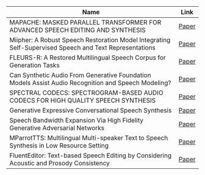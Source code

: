 | Name | Link |
|---|---|
| MAPACHE: MASKED PARALLEL TRANSFORMER FOR ADVANCED SPEECH EDITING AND SYNTHESIS | [Paper](https://assets.amazon.science/b6/c9/ddb58d614dd4b695a5a0265765e1/mapache-masked-parallel-transformer-for-advanced-speech-editing-and-synthesis.pdf) |
| Miipher: A Robust Speech Restoration Model Integrating Self-Supervised Speech and Text Representations | [Paper](https://arxiv.org/abs/2303.01664) |
| FLEURS-R: A Restored Multilingual Speech Corpus for Generation Tasks | [Paper](https://www.arxiv.org/abs/2408.06227) |
| Can Synthetic Audio From Generative Foundation Models Assist Audio Recognition and Speech Modeling? | [Paper](https://arxiv.org/abs/2406.08800) |
| SPECTRAL CODECS: SPECTROGRAM-BASED AUDIO CODECS FOR HIGH QUALITY SPEECH SYNTHESIS | [Paper](https://arxiv.org/abs/2406.05298) |
| Generative Expressive Conversational Speech Synthesis | [Paper](https://arxiv.org/abs/2407.21491) |
| Speech Bandwidth Expansion Via High Fidelity Generative Adversarial Networks | [Paper](https://arxiv.org/abs/2407.18571) |
| MParrotTTS: Multilingual Multi-speaker Text to Speech Synthesis in Low Resource Setting | [Paper](https://arxiv.org/abs/2305.11926) |
| FluentEditor: Text-based Speech Editing by Considering Acoustic and Prosody Consistency | [Paper](https://arxiv.org/abs/2309.11725) |
